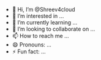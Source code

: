 - 👋 Hi, I’m @Shreev4cloud
- 👀 I’m interested in ...
- 🌱 I’m currently learning ...
- 💞️ I’m looking to collaborate on ...
- 📫 How to reach me ...
- 😄 Pronouns: ...
- ⚡ Fun fact: ...

<!---
Shreev4cloud/Shreev4cloud is a ✨ special ✨ repository because its `README.md` (this file) appears on your GitHub profile.
You can click the Preview link to take a look at your changes.
--->
